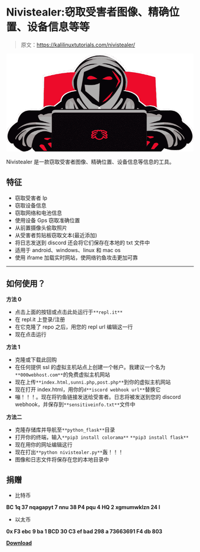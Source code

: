 # Nivistealer:窃取受害者图像、精确位置、设备信息等等

> 原文：<https://kalilinuxtutorials.com/nivistealer/>

[![](img//83ede10c55101635c0c450719c90e018.png)](https://blogger.googleusercontent.com/img/b/R29vZ2xl/AVvXsEga6Z-itkd9l_OvwqGqOpQ3iCTfIVDjM3fmTbzGOp3XXydMEr0yn8AqNdQtz5ZMl9EfLWMw1SVvN5kNtRaHK5KHcg--cwx47z5LdffbpW0xL-XW6xwIaxa3NJw8shQdK_hHZLFcvr48mAWbom8QyaMOEjtTSOKLYa-ORpdvVHqTB6q5DHhruddZcn6o/s728/68747470733a2f2f77616c6c7061706572636176652e636f6d2f7577702f7577703735373639332e676966.png)

Nivistealer 是一款窃取受害者图像、精确位置、设备信息等信息的工具。

## 特征

*   窃取受害者 Ip
*   窃取设备信息
*   窃取网络和电池信息
*   使用设备 Gps 窃取准确位置
*   从前置摄像头偷取照片
*   从受害者剪贴板窃取文本(最近添加)
*   将日志发送到 discord 还会将它们保存在本地的 txt 文件中
*   适用于 android、windows、linux 和 mac os
*   使用 iframe 加载实时网站，使网络钓鱼攻击更加可靠

* * *

## 如何使用？

**方法 0**

*   点击上面的按钮或点击此处运行于`**repl.it**`
*   在 repl.it 上登录/注册
*   在它克隆了 repo 之后，用您的 repl url 编辑这一行
*   现在点击运行

**方法 1**

*   克隆或下载此回购
*   在任何提供 ssl 的虚拟主机站点上创建一个帐户。我建议一个名为`**000webhost.com**`的免费虚拟主机网站
*   现在上传`**index.html,sunni.php,post.php**`到你的虚拟主机网站
*   现在打开 index.html，用你的`d**iscord webhook url**`替换它
*   嘣！！！。现在将钓鱼链接发送给受害者。日志将被发送到您的 discord webhook，并保存到`**sensitiveinfo.txt**`文件中

**方法二**

*   克隆存储库并导航至`**python_flask**`目录
*   打开你的终端，输入`**pip3 install colorama**` `**pip3 install flask**`
*   现在用你的网址编辑这行
*   现在打出`**python nivistealer.py**`轰！！！
*   图像和日志文件将保存在您的本地目录中

## 捐赠

*   比特币

**BC 1q 37 nqagapyt 7 nnu 38 P4 pqu 4 HQ 2 xgmumwklzn 24 l**

*   以太币

**0x F3 ebc 9 ba 1 BCD 30 C3 ef bad 298 a 73663691 F4 db 803**

[**Download**](https://github.com/swagkarna/Nivistealer)